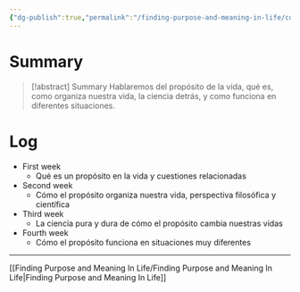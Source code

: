 ```yaml
---
{"dg-publish":true,"permalink":"/finding-purpose-and-meaning-in-life/couse-overview/","hide":true}
---
```


# Summary
>[!abstract] Summary
> Hablaremos del propósito de la vida, qué es, como organiza nuestra vida, la ciencia detrás, y como funciona en diferentes situaciones.

# Log
- First week
   - Qué es un propósito en la vida y cuestiones relacionadas
- Second week
   - Cómo el propósito organiza nuestra vida, perspectiva filosófica y científica
- Third week
   - La ciencia pura y dura de cómo el propósito cambia nuestras vidas
- Fourth week
   - Cómo el propósito funciona en situaciones muy diferentes

---
[[Finding Purpose and Meaning In Life/Finding Purpose and Meaning In Life\|Finding Purpose and Meaning In Life]]